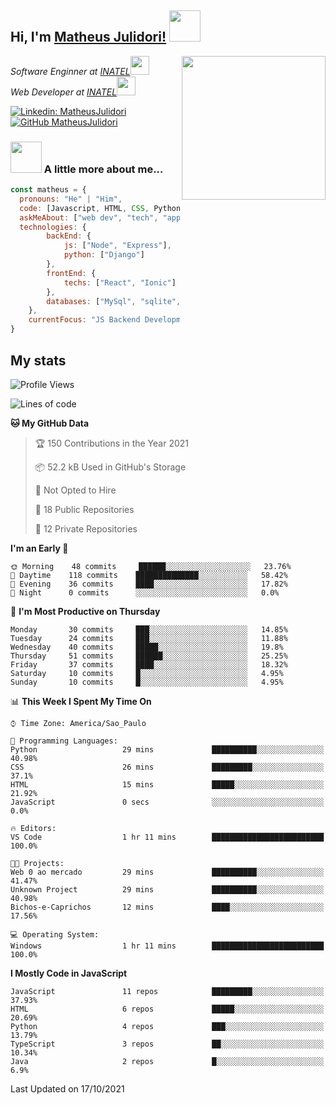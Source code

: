 <h2> Hi, I'm <a href="https://matheusjulidori.github.io" target="_blank">Matheus Julidori!</a> <img src="https://media.giphy.com/media/12oufCB0MyZ1Go/giphy.gif" width="50"></h2>
<img align='right' src="https://media.giphy.com/media/M9gbBd9nbDrOTu1Mqx/giphy.gif" width="230">
<p><em>Software Enginner at <a href="http://www.inatel.br" target="_blank">INATEL</a><img src="https://media.giphy.com/media/fYSnHlufseco8Fh93Z/giphy.gif" width="30"></br>
  Web Developer at <a href="http://www.inatel.br" target="_blank">INATEL</a><img src="https://media.giphy.com/media/WUlplcMpOCEmTGBtBW/giphy.gif" width="30"> 
</em></p>

[![Linkedin: MatheusJulidori](https://img.shields.io/badge/-MatheusJulidori-blue?style=flat-square&logo=Linkedin&logoColor=white&link=https://www.linkedin.com/in/MatheusJulidori/)](https://www.linkedin.com/in/MatheusJulidori/)
[![GitHub MatheusJulidori](https://img.shields.io/github/followers/matheusjulidori?label=follow&style=social)](https://github.com/MatheusJulidori)


### <img src="https://media.giphy.com/media/VgCDAzcKvsR6OM0uWg/giphy.gif" width="50"> A little more about me...  

```javascript
const matheus = {
  pronouns: "He" | "Him",
  code: [Javascript, HTML, CSS, Python, Java, C++, C],
  askMeAbout: ["web dev", "tech", "app dev", "games"],
  technologies: {
        backEnd: {
            js: ["Node", "Express"],
            python: ["Django"]
        },
        frontEnd: {
            techs: ["React", "Ionic"]
        },
        databases: ["MySql", "sqlite","PostgreSQL"],
    },
    currentFocus: "JS Backend Development",
}
```
<h2>My stats</h2>

<!--START_SECTION:waka-->
![Profile Views](http://img.shields.io/badge/Profile%20Views-14-blue)

![Lines of code](https://img.shields.io/badge/From%20Hello%20World%20I%27ve%20Written-497732%20lines%20of%20code-blue)

**🐱 My GitHub Data** 

> 🏆 150 Contributions in the Year 2021
 > 
> 📦 52.2 kB Used in GitHub's Storage 
 > 
> 🚫 Not Opted to Hire
 > 
> 📜 18 Public Repositories 
 > 
> 🔑 12 Private Repositories  
 > 
**I'm an Early 🐤** 

```text
🌞 Morning    48 commits     ██████░░░░░░░░░░░░░░░░░░░   23.76% 
🌆 Daytime    118 commits    ██████████████░░░░░░░░░░░   58.42% 
🌃 Evening    36 commits     ████░░░░░░░░░░░░░░░░░░░░░   17.82% 
🌙 Night      0 commits      ░░░░░░░░░░░░░░░░░░░░░░░░░   0.0%

```
📅 **I'm Most Productive on Thursday** 

```text
Monday       30 commits     ███░░░░░░░░░░░░░░░░░░░░░░   14.85% 
Tuesday      24 commits     ███░░░░░░░░░░░░░░░░░░░░░░   11.88% 
Wednesday    40 commits     █████░░░░░░░░░░░░░░░░░░░░   19.8% 
Thursday     51 commits     ██████░░░░░░░░░░░░░░░░░░░   25.25% 
Friday       37 commits     ████░░░░░░░░░░░░░░░░░░░░░   18.32% 
Saturday     10 commits     █░░░░░░░░░░░░░░░░░░░░░░░░   4.95% 
Sunday       10 commits     █░░░░░░░░░░░░░░░░░░░░░░░░   4.95%

```


📊 **This Week I Spent My Time On** 

```text
⌚︎ Time Zone: America/Sao_Paulo

💬 Programming Languages: 
Python                   29 mins             ██████████░░░░░░░░░░░░░░░   40.98% 
CSS                      26 mins             █████████░░░░░░░░░░░░░░░░   37.1% 
HTML                     15 mins             █████░░░░░░░░░░░░░░░░░░░░   21.92% 
JavaScript               0 secs              ░░░░░░░░░░░░░░░░░░░░░░░░░   0.0%

🔥 Editors: 
VS Code                  1 hr 11 mins        █████████████████████████   100.0%

🐱‍💻 Projects: 
Web 0 ao mercado         29 mins             ██████████░░░░░░░░░░░░░░░   41.47% 
Unknown Project          29 mins             ██████████░░░░░░░░░░░░░░░   40.98% 
Bichos-e-Caprichos       12 mins             ████░░░░░░░░░░░░░░░░░░░░░   17.56%

💻 Operating System: 
Windows                  1 hr 11 mins        █████████████████████████   100.0%

```

**I Mostly Code in JavaScript** 

```text
JavaScript               11 repos            █████████░░░░░░░░░░░░░░░░   37.93% 
HTML                     6 repos             █████░░░░░░░░░░░░░░░░░░░░   20.69% 
Python                   4 repos             ███░░░░░░░░░░░░░░░░░░░░░░   13.79% 
TypeScript               3 repos             ██░░░░░░░░░░░░░░░░░░░░░░░   10.34% 
Java                     2 repos             █░░░░░░░░░░░░░░░░░░░░░░░░   6.9%

```



 Last Updated on 17/10/2021
<!--END_SECTION:waka-->

